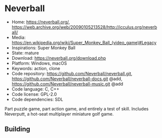 # Neverball

- Home: https://neverball.org/, https://web.archive.org/web/20090105213528/http://icculus.org/neverball/
- Media: <https://en.wikipedia.org/wiki/Super_Monkey_Ball_(video_game)#Legacy>
- Inspirations: Super Monkey Ball
- State: mature
- Download: https://neverball.org/download.php
- Platform: Windows, macOS
- Keywords: action, clone
- Code repository: https://github.com/Neverball/neverball.git, https://github.com/Neverball/neverball-docs.git @add, https://github.com/Neverball/neverball-music.git @add
- Code language: C, C++
- Code license: GPL-2.0
- Code dependencies: SDL

Part puzzle game, part action game, and entirely a test of skill.
Includes Neverputt, a hot-seat multiplayer miniature golf game.

## Building
